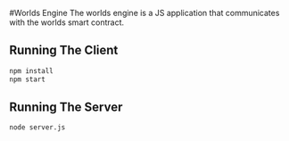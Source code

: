 #Worlds Engine
The worlds engine is a JS application that communicates with the worlds smart contract.

## Running The Client
```bash
npm install
npm start
```

## Running The Server
```bash
node server.js 
```
